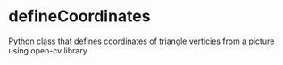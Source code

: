 # defineCoordinates
 Python class that defines coordinates of triangle verticies from a picture using open-cv library
